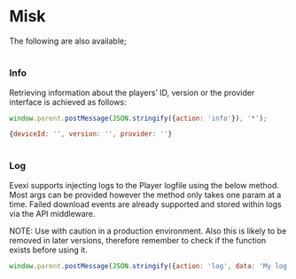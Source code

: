 # Misk

The following are also available;

#

### Info

Retrieving information about the players’ ID, version or the provider interface is achieved as follows:

````javascript
window.parent.postMessage(JSON.stringify({action: 'info'}), '*');
````

````javascript
{deviceId: '', version: '', provider: ''}
````

#

### Log

Evexi supports injecting logs to the Player logfile using the below method. 
Most args can be provided however the method only takes one param at a time. 
Failed download events are already supported and stored within logs via the API middleware.

NOTE: Use with caution in a production environment. 
Also this is likely to be removed in later versions, therefore remember to check if the function exists before using it.

````javascript
window.parent.postMessage(JSON.stringify({action: 'log', data: 'My log details'}), '*');
````
